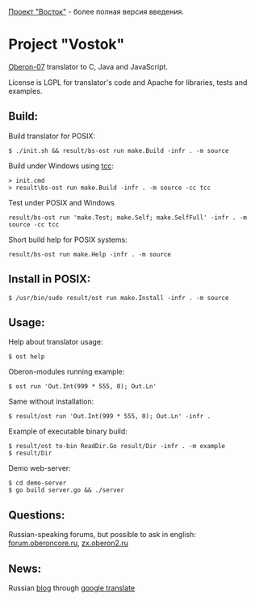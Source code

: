 [Проект "Восток"](README-RU.md) - более полная версия введения.

Project "Vostok"
==========================
[Oberon-07](documents/Language.md) translator to C, Java and JavaScript.

License is LGPL for translator's code and Apache for libraries, tests and
examples.

## Build:

Build translator for POSIX:

    $ ./init.sh && result/bs-ost run make.Build -infr . -m source

Build under Windows using [tcc](http://download.savannah.gnu.org/releases/tinycc/):

    > init.cmd
    > result\bs-ost run make.Build -infr . -m source -cc tcc

Test under POSIX and Windows

    result/bs-ost run 'make.Test; make.Self; make.SelfFull' -infr . -m source -cc tcc

Short build help for POSIX systems:

    result/bs-ost run make.Help -infr . -m source

## Install in POSIX:

    $ /usr/bin/sudo result/ost run make.Install -infr . -m source

## Usage:

Help about translator usage:

    $ ost help

Oberon-modules running example:

    $ ost run 'Out.Int(999 * 555, 0); Out.Ln'

Same without installation:

    $ result/ost run 'Out.Int(999 * 555, 0); Out.Ln' -infr .

Example of executable binary build:

    $ result/ost to-bin ReadDir.Go result/Dir -infr . -m example
    $ result/Dir

Demo web-server:

    $ cd demo-server
    $ go build server.go && ./server

## Questions:
Russian-speaking forums, but possible to ask in english:
[forum.oberoncore.ru](https://forum.oberoncore.ru/viewtopic.php?f=115&t=6217),
[zx.oberon2.ru](https://zx.oberon2.ru/forum/viewforum.php?f=117)

## News:
Russian [blog](https://vostok-space.blogspot.com/) through
[google translate](https://translate.google.com/translate?sl=ru&tl=en&u=https%3A%2F%2Fvostok-space.blogspot.com)
